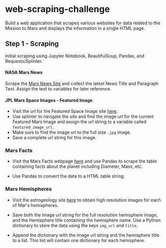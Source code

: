 # web-scraping-challenge

Build a web application that scrapes various websites for data related to the Mission to Mars and displays the information in a single HTML page. 

## Step 1 - Scraping

Initial scraping using Jupyter Notebook, BeautifulSoup, Pandas, and Requests/Splinter.

#### **NASA Mars News**

Scrape the [Mars News Site](https://redplanetscience.com/) and collect the latest News Title and Paragraph Text. Assign the text to variables for later reference. 

#### JPL Mars Space Images - Featured Image

* Visit the url for the Featured Space Image site [here](https://spaceimages-mars.com).
* Use splinter to navigate the site and find the image url for the current Featured Mars Image and assign the url string to a variable called `featured_image_url`.
* Make sure to find the image url to the full size `.jpg` image.
* Save a complete url string for this image.

### Mars Facts

* Visit the Mars Facts webpage [here](https://galaxyfacts-mars.com) and use Pandas to scrape the table containing facts about the planet including Diameter, Mass, etc.

* Use Pandas to convert the data to a HTML table string.

### Mars Hemispheres

* Visit the astrogeology site [here](https://marshemispheres.com/) to obtain high resolution images for each of Mar's hemispheres.

* Save both the image url string for the full resolution hemisphere image, and the Hemisphere title containing the hemisphere name. Use a Python dictionary to store the data using the keys `img_url` and `title`.

* Append the dictionary with the image url string and the hemisphere title to a list. This list will contain one dictionary for each hemisphere.


